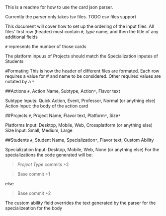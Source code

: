 This is a readme for how to use the card json parser.

Currently the parser only takes tsv files. 
TODO csv files support

This document will cover how to set up the ordering of the input files.
All files' first row (header) must contain `#`,  *type* name, and then the title of any additional fields

`#` represents the number of those cards

The platform inpuus of Projects should match the Specialization inputes of Students

#Formating
This is how the header of different files are formated. 
Each row requires a value for # and name to be considered.
Other required values are notated by a `*`

##Actions
`#`, Action Name, Subtype, Action`*`, Flavor text

Subtype Inputs: Quick Action, Event, Professor, Normal (or anything else)
Action Input: the body of the action card

##Projects
`#`, Project Name, Flavor text, Platform`*`, Size`*`
 
Platforms Input: Desktop, Mobile, Web, Crossplatform (or anything else)
Size Input: Small, Medium, Large

##Students
`#`, Student Name, Specialization`*`, Flavor text, Custom Ability

Specialization Input: Desktop, Mobile, Web, None (or anything else)
For the specializations the code generated will be: 
>*Project Type* commits +2

>Base commit +1

else
>Base commit +2

The custom ability field overrides the text generated by the parser for the specializeation for the body
